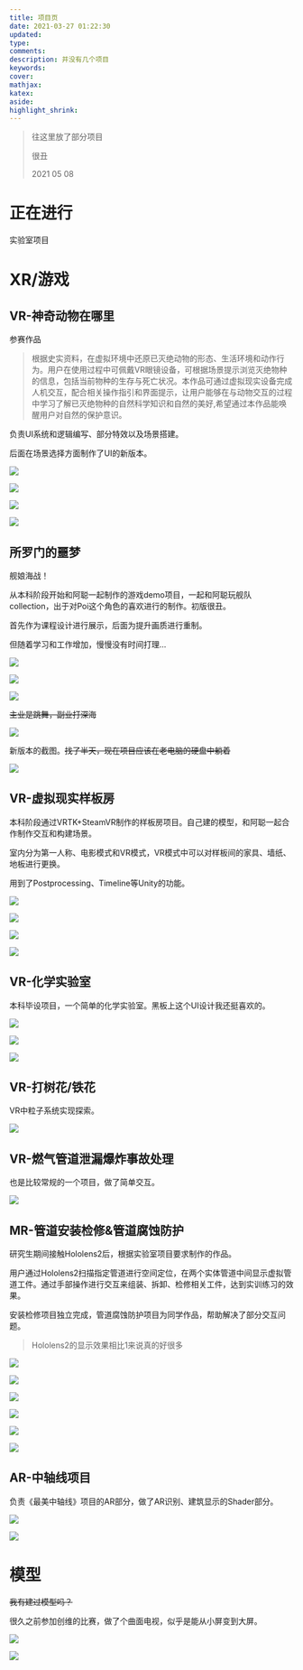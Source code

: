 ```yaml
---
title: 项目页
date: 2021-03-27 01:22:30
updated:
type:
comments:
description: 并没有几个项目
keywords:
cover:
mathjax:
katex:
aside:
highlight_shrink:
---
```


> 往这里放了部分项目
>
> 很丑
>
> 2021 05 08

# 正在进行

实验室项目

# XR/游戏

## VR-神奇动物在哪里

参赛作品

> 根据史实资料，在虚拟环境中还原已灭绝动物的形态、生活环境和动作行为。用户在使用过程中可佩戴VR眼镜设备，可根据场景提示浏览灭绝物种的信息，包括当前物种的生存与死亡状况。本作品可通过虚拟现实设备完成人机交互，配合相关操作指引和界面提示，让用户能够在与动物交互的过程中学习了解已灭绝物种的自然科学知识和自然的美好,希望通过本作品能唤醒用户对自然的保护意识。

负责UI系统和逻辑编写、部分特效以及场景搭建。

后面在场景选择方面制作了UI的新版本。

![](https://daachun.coding.net/p/blogimg/d/blogimg/git/raw/master/Snipaste_2021-04-01_21-40-29.png)

![](https://daachun.coding.net/p/blogimg/d/blogimg/git/raw/master/Snipaste_2021-04-01_21-40-41.png)

![](https://daachun.coding.net/p/blogimg/d/blogimg/git/raw/master/Snipaste_2021-04-01_21-40-55.png)

![](https://daachun.coding.net/p/blogimg/d/blogimg/git/raw/master/Snipaste_2021-04-01_21-41-08.png)

## 所罗门的噩梦

舰娘海战！

从本科阶段开始和阿聪一起制作的游戏demo项目，一起和阿聪玩舰队collection，出于对Poi这个角色的喜欢进行的制作。初版很丑。

首先作为课程设计进行展示，后面为提升画质进行重制。

但随着学习和工作增加，慢慢没有时间打理...

![](https://daachun.coding.net/p/blogimg/d/blogimg/git/raw/master/image-20210508161138743.png)

![](https://daachun.coding.net/p/blogimg/d/blogimg/git/raw/master/image-20210508161202470.png)

![](https://daachun.coding.net/p/blogimg/d/blogimg/git/raw/master/image-20210508161501529.png)

<del>主业是跳舞，副业打深海</del>

![](https://daachun.coding.net/p/blogimg/d/blogimg/git/raw/master/图片1.png)

新版本的截图。<del>找了半天，现在项目应该在老电脑的硬盘中躺着</del>

![](https://daachun.coding.net/p/blogimg/d/blogimg/git/raw/master/image-20210508170457639.png)

## VR-虚拟现实样板房

本科阶段通过VRTK+SteamVR制作的样板房项目。自己建的模型，和阿聪一起合作制作交互和构建场景。

室内分为第一人称、电影模式和VR模式，VR模式中可以对样板间的家具、墙纸、地板进行更换。

用到了Postprocessing、Timeline等Unity的功能。

![](https://daachun.coding.net/p/blogimg/d/blogimg/git/raw/master/VR样板房.png)

![](https://daachun.coding.net/p/blogimg/d/blogimg/git/raw/master/VR样板房2.png)

![](https://daachun.coding.net/p/blogimg/d/blogimg/git/raw/master/image-20210508165350437.png)

![](https://daachun.coding.net/p/blogimg/d/blogimg/git/raw/master/image-20210508165531184.png)

## VR-化学实验室



本科毕设项目，一个简单的化学实验室。黑板上这个UI设计我还挺喜欢的。

![](https://daachun.coding.net/p/blogimg/d/blogimg/git/raw/master/图13.png)

![](https://daachun.coding.net/p/blogimg/d/blogimg/git/raw/master/image-20210508165125757.png)

![](https://daachun.coding.net/p/blogimg/d/blogimg/git/raw/master/image-20210508165211193.png)



## VR-打树花/铁花

VR中粒子系统实现探索。

![](https://daachun.coding.net/p/blogimg/d/blogimg/git/raw/master/image-20210508170215053.png)

## VR-燃气管道泄漏爆炸事故处理

也是比较常规的一个项目，做了简单交互。

![](https://daachun.coding.net/p/blogimg/d/blogimg/git/raw/master/image-20210508170741471.png)

## MR-管道安装检修&管道腐蚀防护

研究生期间接触Hololens2后，根据实验室项目要求制作的作品。

用户通过Hololens2扫描指定管道进行空间定位，在两个实体管道中间显示虚拟管道工件。通过手部操作进行交互来组装、拆卸、检修相关工件，达到实训练习的效果。

安装检修项目独立完成，管道腐蚀防护项目为同学作品，帮助解决了部分交互问题。

> Hololens2的显示效果相比1来说真的好很多

![](https://daachun.coding.net/p/blogimg/d/blogimg/git/raw/master/image-20210508162509514.png)

![](https://daachun.coding.net/p/blogimg/d/blogimg/git/raw/master/Snipaste_2021-04-01_21-30-12.png)

![](https://daachun.coding.net/p/blogimg/d/blogimg/git/raw/master/Snipaste_2021-04-01_21-30-58.png)



![](https://daachun.coding.net/p/blogimg/d/blogimg/git/raw/master/image-20210508162621024.png)

![](https://daachun.coding.net/p/blogimg/d/blogimg/git/raw/master/Snipaste_2021-04-01_21-32-16.png)

![](https://daachun.coding.net/p/blogimg/d/blogimg/git/raw/master/Snipaste_2021-04-01_21-32-33.png)

## AR-中轴线项目

负责《最美中轴线》项目的AR部分，做了AR识别、建筑显示的Shader部分。

![](https://daachun.coding.net/p/blogimg/d/blogimg/git/raw/master/Screenshot_2019-05-22-19-11-07-756.jpeg)

![](https://daachun.coding.net/p/blogimg/d/blogimg/git/raw/master/image-20210508171104353.png)

# 模型

<del>我有建过模型吗？</del>

很久之前参加创维的比赛，做了个曲面电视，似乎是能从小屏变到大屏。

![](https://daachun.coding.net/p/blogimg/d/blogimg/git/raw/master/电视1.jpg)

![](https://daachun.coding.net/p/blogimg/d/blogimg/git/raw/master/电视2.jpg)